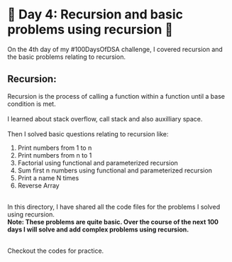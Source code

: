 # 🎉 Day 4: Recursion and basic problems using recursion 🎉

On the 4th day of my #100DaysOfDSA challenge, I covered recursion and the basic problems relating to recursion.
## Recursion:
Recursion is the process of calling a function within a function until a base condition is met.
<br><br>
I learned about stack overflow, call stack and also auxilliary space.
<br><br>
Then I solved basic questions relating to recursion like:
1. Print numbers from 1 to n
2. Print numbers from n to 1
3. Factorial using functional and parameterized recursion
4. Sum first n numbers using functional and parameterized recursion
5. Print a name N times
6. Reverse Array
<br>
In this directory, I have shared all the code files for the problems I solved using recursion.
<br>
<b>Note: These problems are quite basic. Over the course of the next 100 days I will solve and add complex problems using recursion. </b>
<br><br>

Checkout the codes for practice.
